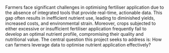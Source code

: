 Farmers face significant challenges in optimising fertiliser application due to the absence of integrated tools that provide real-time, actionable data. This gap often results in inefficient nutrient use, leading to diminished yields, increased costs, and environmental strain. Moreover, crops subjected to either excessive or insufficient fertiliser application frequently fail to develop an optimal nutrient profile, compromising their quality and nutritional value. The central question this project seeks to address is: How can farmers leverage data to optimise nutrient application effectively?
